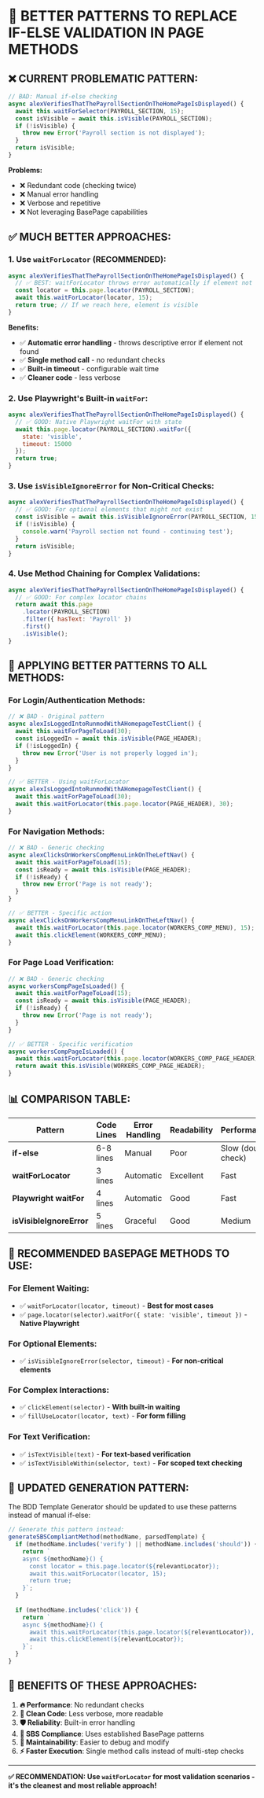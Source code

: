 # 🚀 BETTER PATTERNS TO REPLACE IF-ELSE VALIDATION IN PAGE METHODS

## ❌ **CURRENT PROBLEMATIC PATTERN:**

```javascript
// BAD: Manual if-else checking
async alexVerifiesThatThePayrollSectionOnTheHomePageIsDisplayed() {
  await this.waitForSelector(PAYROLL_SECTION, 15);
  const isVisible = await this.isVisible(PAYROLL_SECTION);
  if (!isVisible) {
    throw new Error('Payroll section is not displayed');
  }
  return isVisible;
}
```

**Problems:**
- ❌ Redundant code (checking twice)
- ❌ Manual error handling
- ❌ Verbose and repetitive
- ❌ Not leveraging BasePage capabilities

## ✅ **MUCH BETTER APPROACHES:**

### **1. Use `waitForLocator` (RECOMMENDED):**

```javascript
async alexVerifiesThatThePayrollSectionOnTheHomePageIsDisplayed() {
  // ✅ BEST: waitForLocator throws error automatically if element not found
  const locator = this.page.locator(PAYROLL_SECTION);
  await this.waitForLocator(locator, 15);
  return true; // If we reach here, element is visible
}
```

**Benefits:**
- ✅ **Automatic error handling** - throws descriptive error if element not found
- ✅ **Single method call** - no redundant checks
- ✅ **Built-in timeout** - configurable wait time
- ✅ **Cleaner code** - less verbose

### **2. Use Playwright's Built-in `waitFor`:**

```javascript
async alexVerifiesThatThePayrollSectionOnTheHomePageIsDisplayed() {
  // ✅ GOOD: Native Playwright waitFor with state
  await this.page.locator(PAYROLL_SECTION).waitFor({ 
    state: 'visible', 
    timeout: 15000 
  });
  return true;
}
```

### **3. Use `isVisibleIgnoreError` for Non-Critical Checks:**

```javascript
async alexVerifiesThatThePayrollSectionOnTheHomePageIsDisplayed() {
  // ✅ GOOD: For optional elements that might not exist
  const isVisible = await this.isVisibleIgnoreError(PAYROLL_SECTION, 15);
  if (!isVisible) {
    console.warn('Payroll section not found - continuing test');
  }
  return isVisible;
}
```

### **4. Use Method Chaining for Complex Validations:**

```javascript
async alexVerifiesThatThePayrollSectionOnTheHomePageIsDisplayed() {
  // ✅ GOOD: For complex locator chains
  return await this.page
    .locator(PAYROLL_SECTION)
    .filter({ hasText: 'Payroll' })
    .first()
    .isVisible();
}
```

## 🔧 **APPLYING BETTER PATTERNS TO ALL METHODS:**

### **For Login/Authentication Methods:**

```javascript
// ❌ BAD - Original pattern
async alexIsLoggedIntoRunmodWithAHomepageTestClient() {
  await this.waitForPageToLoad(30);
  const isLoggedIn = await this.isVisible(PAGE_HEADER);
  if (!isLoggedIn) {
    throw new Error('User is not properly logged in');
  }
}

// ✅ BETTER - Using waitForLocator
async alexIsLoggedIntoRunmodWithAHomepageTestClient() {
  await this.waitForPageToLoad(30);
  await this.waitForLocator(this.page.locator(PAGE_HEADER), 30);
}
```

### **For Navigation Methods:**

```javascript
// ❌ BAD - Generic checking
async alexClicksOnWorkersCompMenuLinkOnTheLeftNav() {
  await this.waitForPageToLoad(15);
  const isReady = await this.isVisible(PAGE_HEADER);
  if (!isReady) {
    throw new Error('Page is not ready');
  }
}

// ✅ BETTER - Specific action
async alexClicksOnWorkersCompMenuLinkOnTheLeftNav() {
  await this.waitForLocator(this.page.locator(WORKERS_COMP_MENU), 15);
  await this.clickElement(WORKERS_COMP_MENU);
}
```

### **For Page Load Verification:**

```javascript
// ❌ BAD - Generic checking
async workersCompPageIsLoaded() {
  await this.waitForPageToLoad(15);
  const isReady = await this.isVisible(PAGE_HEADER);
  if (!isReady) {
    throw new Error('Page is not ready');
  }
}

// ✅ BETTER - Specific verification
async workersCompPageIsLoaded() {
  await this.waitForLocator(this.page.locator(WORKERS_COMP_PAGE_HEADER), 15);
  return await this.isVisible(WORKERS_COMP_PAGE_HEADER);
}
```

## 📊 **COMPARISON TABLE:**

| Pattern | Code Lines | Error Handling | Readability | Performance |
|---------|------------|----------------|-------------|-------------|
| **if-else** | 6-8 lines | Manual | Poor | Slow (double check) |
| **waitForLocator** | 3 lines | Automatic | Excellent | Fast |
| **Playwright waitFor** | 4 lines | Automatic | Good | Fast |
| **isVisibleIgnoreError** | 5 lines | Graceful | Good | Medium |

## 🎯 **RECOMMENDED BASEPAGE METHODS TO USE:**

### **For Element Waiting:**
- ✅ `waitForLocator(locator, timeout)` - **Best for most cases**
- ✅ `page.locator(selector).waitFor({ state: 'visible', timeout })` - **Native Playwright**

### **For Optional Elements:**
- ✅ `isVisibleIgnoreError(selector, timeout)` - **For non-critical elements**

### **For Complex Interactions:**
- ✅ `clickElement(selector)` - **With built-in waiting**
- ✅ `fillUseLocator(locator, text)` - **For form filling**

### **For Text Verification:**
- ✅ `isTextVisible(text)` - **For text-based verification**
- ✅ `isTextVisibleWithin(selector, text)` - **For scoped text checking**

## 🚀 **UPDATED GENERATION PATTERN:**

The BDD Template Generator should be updated to use these patterns instead of manual if-else:

```javascript
// Generate this pattern instead:
generateSBSCompliantMethod(methodName, parsedTemplate) {
  if (methodName.includes('verify') || methodName.includes('should')) {
    return `
    async ${methodName}() {
      const locator = this.page.locator(${relevantLocator});
      await this.waitForLocator(locator, 15);
      return true;
    }`;
  }
  
  if (methodName.includes('click')) {
    return `
    async ${methodName}() {
      await this.waitForLocator(this.page.locator(${relevantLocator}), 15);
      await this.clickElement(${relevantLocator});
    }`;
  }
}
```

## 🎉 **BENEFITS OF THESE APPROACHES:**

1. **🔥 Performance**: No redundant checks
2. **🧹 Clean Code**: Less verbose, more readable
3. **🛡️ Reliability**: Built-in error handling
4. **🎯 SBS Compliance**: Uses established BasePage patterns
5. **🔧 Maintainability**: Easier to debug and modify
6. **⚡ Faster Execution**: Single method calls instead of multi-step checks

---

**✅ RECOMMENDATION: Use `waitForLocator` for most validation scenarios - it's the cleanest and most reliable approach!**

